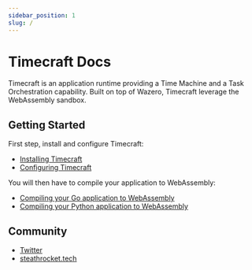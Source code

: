 ```yaml
---
sidebar_position: 1
slug: /
---
```


# Timecraft Docs

Timecraft is an application runtime providing a Time Machine and a Task Orchestration capability.
Built on top of Wazero, Timecraft leverage the WebAssembly sandbox.

## Getting Started

First step, install and configure Timecraft:

- [Installing Timecraft](/getting-started/installation.md)
- [Configuring Timecraft](/getting-started/configuration.md)

You will then have to compile your application to WebAssembly:

- [Compiling your Go application to WebAssembly](/getting-started/prep-application/compiling-go)
- [Compiling your Python application to WebAssembly](/getting-started/prep-application/compiling-python)


## Community

- [Twitter](https://twitter.com/_stealthrocket)
- [steathrocket.tech](https://twitter.com/_stealthrocket)

